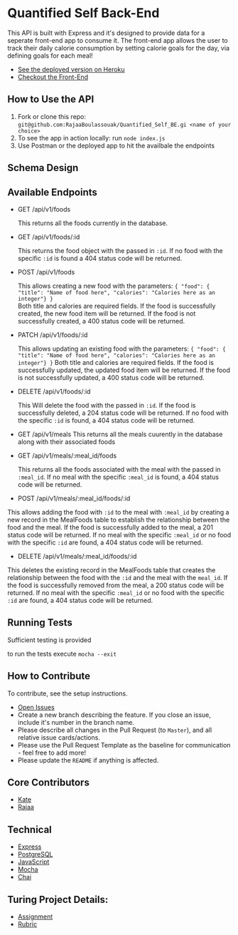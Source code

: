# Quantified Self Back-End


This API is built with Express and it's designed to provide data for a seperate front-end app to consume it. The front-end app allows the user to track their daily calorie consumption by setting calorie goals for the day, via defining goals for each meal!

* [See the deployed version on Heroku](https://protected-retreat-87261.herokuapp.com/)
* [Checkout the Front-End]()


## How to Use the API
1. Fork or clone this repo: `git@github.com:RajaaBoulassouak/Quantified_Self_BE.gi <name of your choice>`
1. To see the app in action locally: run `node index.js`
1. Use Postman or the deployed app to hit the availbale the endpoints


## Schema Design


## Available Endpoints
* GET /api/v1/foods
  
  This returns all the foods currently in the database.
  
  
* GET /api/v1/foods/:id

  This returns the food object with the passed in `:id`.
  If no food with the specific `:id` is found a 404 status code will be returned.
  
  
* POST /api/v1/foods

  This allows creating a new food with the parameters:
  `{ "food": { "title": "Name of food here", "calories": "Calories here as an integer"} }`  
  Both title and calories are required fields.
  If the food is successfully created, the new food item will be returned. 
  If the food is not successfully created, a 400 status code will be returned. 
  
  
* PATCH /api/v1/foods/:id

  This allows updating an existing food with the parameters:
  `{ "food": { "title": "Name of food here", "calories": "Calories here as an integer"} }`
  Both title and calories are required fields.
  If the food is successfully updated, the updated food item will be returned. 
  If the food is not successfully updated, a 400 status code will be returned.
  
  
* DELETE /api/v1/foods/:id

  This Will delete the food with the passed in `:id`. 
  If the food is successfully deleted, a 204 status code will be returned.
  If no food with the specific `:id` is found, a 404 status code will be returned.
  
  
  
* GET /api/v1/meals
  This returns all the meals cuurently in the database along with their associated foods

* GET /api/v1/meals/:meal_id/foods
  
  This returns all the foods associated with the meal with the passed in `:meal_id`.
  If no meal with the specific `:meal_id` is found, a 404 status code will be returned.
  
* POST /api/v1/meals/:meal_id/foods/:id

 This allows adding the food with `:id` to the meal with `:meal_id` by creating a new record in the MealFoods table to        establish the relationship between the food and the meal.
 If the food is successfully added to the meal, a 201 status code will be returned.
 If no meal with the specific `:meal_id` or no food with the specific `:id` are found, a 404 status code will be returned.

* DELETE /api/v1/meals/:meal_id/foods/:id

This deletes the existing record in the MealFoods table that creates the relationship between the food with the `:id` and the meal with the `meal_id`. 
If the food is successfully removed from the meal, a 200 status code will be returned.
If no meal with the specific `:meal_id` or no food with the specific `:id` are found, a 404 status code will be returned.



## Running Tests
Sufficient testing is provided 

to run the tests execute `mocha --exit`


## How to Contribute
To contribute, see the setup instructions.
* [Open Issues](https://github.com/Kate-v2/Quantified_Self_FE/projects/1)
* Create a new branch describing the feature. If you close an issue, include it's number in the branch name.
* Please describe all changes in the Pull Request (to `Master`), and all relative issue cards/actions.
* Please use the Pull Request Template as the baseline for communication - feel free to add more!
* Please update the `README` if anything is affected.


## Core Contributors
* [Kate](https://github.com/Kate-v2)
* [Rajaa](https://github.com/RajaaBoulassouak)


## Technical

* [Express](https://expressjs.com/)
* [PostgreSQL](https://www.postgresql.org//)
* [JavaScript](https://www.javascript.com/)
* [Mocha](https://mochajs.org/)
* [Chai](https://chaijs.com/)


## Turing Project Details:
* [Assignment](http://backend.turing.io/module4/projects/quantified_self/quantified_self_full_stack)
* [Rubric](http://backend.turing.io/module4/projects/quantified_self/rubric)
